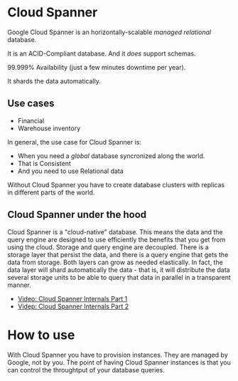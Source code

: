 # Cloud Spanner

Google Cloud Spanner is an horizontally-scalable *managed* *relational* database.

It is an ACID-Compliant database. And it _does_ support schemas.

99.999% Availability (just a few minutes downtime per year).

It shards the data automatically.

## Use cases

- Financial
- Warehouse inventory

In general, the use case for Cloud Spanner is:

- When you need a _global_ database syncronized along the world.
- That is Consistent
- And you need to use Relational data

Without Cloud Spanner you have to create database clusters with replicas in different parts of the world.

## Cloud Spanner under the hood

Cloud Spanner is a "cloud-native" database.
This means the data and the query engine are designed to use efficiently the benefits that you get from using the cloud.
Storage and query engine are decoupled.
There is a storage layer that persist the data, and there is a query engine that gets the data from storage.
Both layers can grow as needed elastically.
In fact, the data layer will shard automatically the data - that is,
it will distribute the data several storage units to be able
to query that data in parallel in a transparent manner.


- [Video: Cloud Spanner Internals Part 1](https://youtu.be/nvlt0dA7rsQ)
- [Videp: Cloud Spanner Internals Part 2](https://www.youtube.com/zy-rcR4MoN4)


# How to use

With Cloud Spanner you have to provision instances. They are managed by Google, not by you.
The point of having Cloud Spanner instances is that you can control the throughtput of your database queries.

